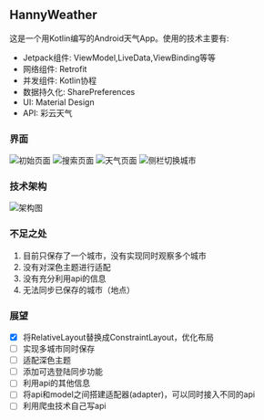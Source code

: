 ## HannyWeather

这是一个用Kotlin编写的Android天气App。使用的技术主要有:

- Jetpack组件: ViewModel,LiveData,ViewBinding等等
- 网络组件: Retrofit
- 并发组件: Kotlin协程
- 数据持久化: SharePreferences
- UI: Material Design
- API: 彩云天气


### 界面

![初始页面](./pic/初始页面.png)
![搜索页面](./pic/搜索页面.png)
![天气页面](./pic/天气页面.png)
![侧栏切换城市](./pic/侧栏切换城市.png)

### 技术架构

![架构图](./pic/架构图.png)

### 不足之处

1. 目前只保存了一个城市，没有实现同时观察多个城市
2. 没有对深色主题进行适配
3. 没有充分利用api的信息
4. 无法同步已保存的城市（地点）


### 展望

- [x] 将RelativeLayout替换成ConstraintLayout，优化布局
- [ ] 实现多城市同时保存
- [ ] 适配深色主题
- [ ] 添加可选登陆同步功能
- [ ] 利用api的其他信息
- [ ] 将api和model之间搭建适配器(adapter)，可以同时接入不同的api
- [ ] 利用爬虫技术自己写api